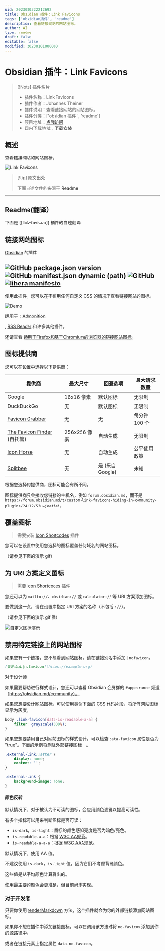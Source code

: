 ```yaml
---
uid: 2023080322212692
title: Obsidian 插件：Link Favicons
tags: ['obsidian插件', 'readme']
description: 查看链接网站的网站图标。
author: AI
type: readme
draft: false
editable: false
modified: 20230101000000
---
```


# Obsidian 插件：Link Favicons

> [!Note] 插件名片
> - 插件名称：Link Favicons
> - 插件作者：Johannes Theiner
> - 插件说明：查看链接网站的网站图标。
> - 插件分类：['obsidian 插件 ', 'readme']
> - 项目地址：[点我访问](https://github.com/joethei/obsidian-link-favicon)
> - 国内下载地址：[下载安装](https://pkmer.cn/products/plugin/pluginMarket/?link-favicon)

## 概述

查看链接网站的网站图标。

![Link Favicons](https://cdn.pkmer.cn/covers/link-favicon.png!pkmer)

> [!tip] 原文出处
>
>下面自述文件的来源于 [Readme](https://ghproxy.net/https://raw.githubusercontent.com/joethei/obsidian-link-favicon/master/README.md)
>

---

## Readme(翻译）

下面是 [[link-favicon]] 插件的自述翻译

## 链接网站图标

[Obsidian](https://obsidian.md) 的插件

![GitHub package.json version](https://img.shields.io/github/package-json/v/joethei/obsidian-link-favicon)
![GitHub manifest.json dynamic (path)](https://img.shields.io/github/manifest-json/minAppVersion/joethei/obsidian-link-favicon?label=lowest%20supported%20app%20version)
![GitHub](https://img.shields.io/github/license/joethei/obsidian-link-favicon)
[![libera manifesto](https://img.shields.io/badge/libera-manifesto-lightgrey.svg)](https://liberamanifesto.com)
---

使用此插件，您可以在不使用任何自定义 CSS 的情况下查看链接网站的图标。

![Demo](https://i.joethei.space/Obsidian_zWTByulHmW.png)

适用于：[Admonition](https://github.com/valentine195/obsidian-admonition)

, [RSS Reader](https://github.com/joethei/obsidian-rss) 和许多其他插件。

还请查看 [适用于Firefox和基于Chromium的浏览器的链接网站图标](https://github.com/joethei/browser-favicon-links)。

## 图标提供商

您可以在设置中选择以下提供商：

| 提供商                                                              | 最大尺寸  | 回退选项                | 最大请求数量    |
|--------------------------------------------------------------------|-----------|-------------------------|-----------------|
| Google                                                             | 16x16 像素 | 默认图标                | 无限制️         |
| DuckDuckGo                                                         | 无        | 默认图标                | 无限制          |
| [Favicon Grabber](https://favicongrabber.com/)                     | 无        | 无                      | 每分钟 100 个     |
| [The Favicon Finder](https://github.com/mat/besticon) (自托管)     | 256x256 像素 | 自动生成                | 无限制️         |
| [Icon Horse](https://icon.horse/)                                  | 无        | 自动生成                | 公平使用政策     |
| [Splitbee](https://github.com/splitbee/favicon-resolver)           | 无        | 是 (来自 Google)         | 未知            |

根据您选择的提供商，图标可能会有所不同。

图标提供商只会接收您链接的主机名，例如 `forum.obsidian.md`，而不是 `https://forum.obsidian.md/t/custom-link-favicons-hiding-in-community-plugins/24112/5?u=joethei`。

## 覆盖图标

> 需要安装 [Icon Shortcodes](https://github.com/aidenlx/obsidian-icon-shortcodes) 插件

您可以在设置中使用您选择的图标覆盖任何域名的网站图标。

（请参见下面的演示 gif）

## 为 URI 方案定义图标

> 需要 [Icon Shortcodes](https://github.com/aidenlx/obsidian-icon-shortcodes) 插件

您还可以为 `mailto://`、`obsidian://` 或 `calculator://` 等 URI 方案添加图标。

要做到这一点，请在设置中指定 URI 方案的名称（不包括 `://`）。

（请参见下面的演示 gif 图）

![自定义图标演示](https://i.joethei.space/IJkX7xvrUB.gif)

## 禁用特定链接上的网站图标

如果您有一个链接，您不想看到网站图标，请在链接别名中添加 `|nofavicon`。

```md
[显示文本|nofavicon](https://example.org)
```

对于设计师

如果需要帮助进行样式设计，您还可以查看 Obsidian 会员群的 `#appearance` 频道（<https://obsidian.md/community）。>

如果您想要设计网站图标，可以使用类似下面的 CSS 代码片段，将所有网站图标显示为灰度。

```css
body .link-favicon[data-is-readable-a-a] {
	filter: grayscale(100%);
}
```

如果您想要禁用自己对网站图标的样式设计，可以检查 `data-favicon` 属性是否为 "true"。下面的示例将删除外部链接图标<img src="https://upload.wikimedia.org/wikipedia/commons/thumb/6/6a/External_link_font_awesome.svg/240px-External_link_font_awesome.svg.png" height="15px">。

```css
.external-link::after {
	display: none;
	content: '';
}

.external-link {
	background-image: none;
}
```

#### 颜色反转

默认情况下，对于被认为不可读的图标，会应用颜色滤镜以提高可读性。

有多个指标可以用来判断图标是否可读：

- `is-dark`，`is-light`：图标的颜色感知亮度是否为暗色/亮色。
- `is-readable-a-a`：根据 [W3C AA规范](https://www.w3.org/TR/UNDERSTANDING-WCAG20/visual-audio-contrast-contrast.html)。
- `is-readable-a-a-a`：根据 [W3C AAA规范](https://www.w3.org/TR/UNDERSTANDING-WCAG20/visual-audio-contrast7.html)。

默认情况下，使用 AA 值。

不建议使用 `is-dark`，`is-light` 值，因为它们不考虑背景颜色。

这些值是从平均颜色计算得出的。

使用最主要的颜色会更准确，但目前尚未实现。

### 对于开发者

只要你使用 [renderMarkdown](https://marcus.se.net/obsidian-plugin-docs/api/classes/MarkdownRenderer#rendermarkdown) 方法，这个插件就会为你的外部链接添加网站图标。

如果你不想在插件中添加链接图标，可以在调用该方法时将 `no-favicon` 添加到你的源路径中。

或者在链接元素上指定属性 `data-no-favicon`。
